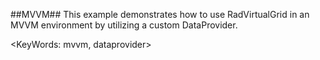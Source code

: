 ##MVVM##
This example demonstrates how to use RadVirtualGrid in an MVVM environment by utilizing a custom DataProvider.

<KeyWords: mvvm, dataprovider>